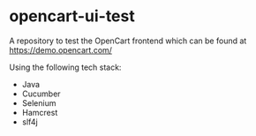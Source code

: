 # opencart-ui-test

A repository to test the OpenCart frontend which can be found
at https://demo.opencart.com/

Using the following tech stack:

* Java
* Cucumber
* Selenium
* Hamcrest
* slf4j

